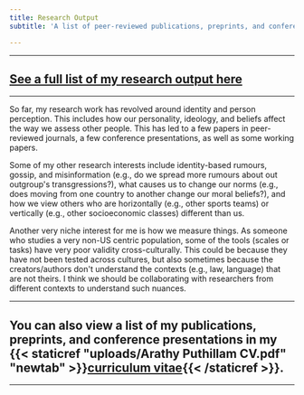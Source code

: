 ```yaml
---
title: Research Output
subtitle: 'A list of peer-reviewed publications, preprints, and conference presentations'

---
```

-------------
## <span style="color: red;"> [**See a full list of my research output here**](researchoutputlist.html) </a></span>
-------------
So far, my research work has revolved around identity and person perception. This includes how our personality, ideology, and beliefs affect the way we assess other people. This has led to a few papers in peer-reviewed journals, a few conference presentations, as well as some working papers. 

Some of my other research interests include identity-based rumours, gossip, and misinformation (e.g., do we spread more rumours about out outgroup's transgressions?), what causes us to change our norms (e.g., does moving from one country to another change our moral beliefs?), and how we view others who are horizontally (e.g., other sports teams) or vertically (e.g., other socioeconomic classes) different than us. 

Another very niche interest for me is how we measure things. As someone who studies a very non-US centric population, some of the tools (scales or tasks) have very poor validity cross-culturally. This could be because they have not been tested across cultures, but also sometimes because the creators/authors don't understand the contexts (e.g., law, language) that are not theirs. I think we should be collaborating with researchers from different contexts to understand such nuances.

-------------

## You can also view a list of my publications, preprints, and conference presentations in my {{< staticref "uploads/Arathy Puthillam CV.pdf" "newtab" >}}<u>curriculum vitae</u>{{< /staticref >}}.

-------------